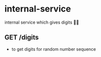 # internal-service

internal service which gives digits 🤷‍♂️

## GET /digits
- to get digits for random number sequence
